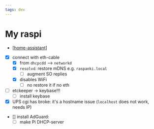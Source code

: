 ```yaml
---
tags: dev
---
```


# My raspi

- [[home-assistant]]
- [x] connect with eth-cable
  - [x] from `dhcpcdd` --> `networkd`
  - [x] `resolvd`: restore mDNS e.g. `raspanki.local`
    - [ ] augment SO replies
  - [x] disables WiFi
    - [ ] no restore it if no eth
- [ ] etckeeper -> keybase!!!
  - [ ] install keybase
- [x] UPS cgi has broke: it's a hostname issue (`localhost` does not work, needs IP)
- [] install AdGuard:
  - [ ] make Pi DHCP-server

[//begin]: # "Autogenerated link references for markdown compatibility"
[home-assistant]: home-assistant.md "Home Assistant"
[//end]: # "Autogenerated link references"